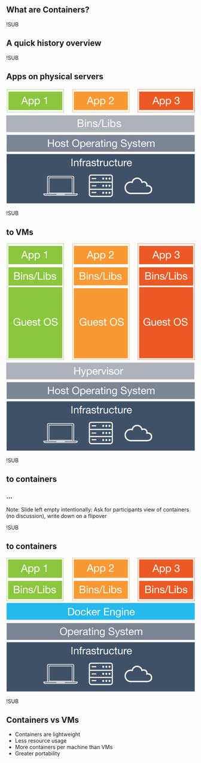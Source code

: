 ## What are Containers?



!SUB
## A quick history overview

!SUB
## Apps on physical servers
![Physical Setup](img/what-is-physical-diagram.png) <!-- .element: class="noborder" -->

!SUB
## to VMs
![Physical Setup](img/what-is-vm-diagram.png) <!-- .element: style="max-height:500px;height:auto" class="noborder" -->

!SUB
## to containers

### ...
Note:
Slide left empty intentionally: Ask for participants view of containers (no discussion), write down on a flipover

!SUB
## to containers
![Docker Setup](img/what-is-docker-diagram.png) <!-- .element: style="max-height:500px;height:auto" class="noborder" -->

!SUB
## Containers vs VMs
- Containers are lightweight
- Less resource usage
- More containers per machine than VMs
- Greater portability
